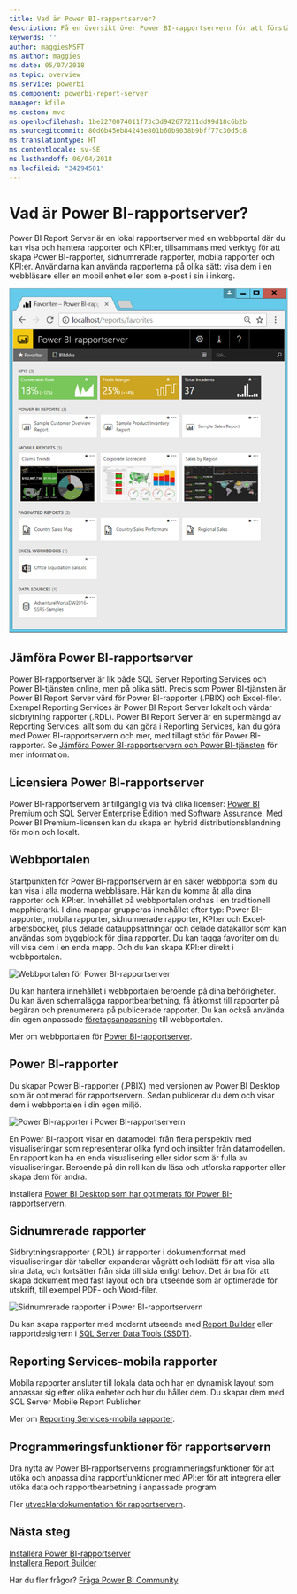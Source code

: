 ```yaml
---
title: Vad är Power BI-rapportserver?
description: Få en översikt över Power BI-rapportservern för att förstå hur den passar in med SQL Server Reporting Services (SSRS) och resten av Power BI.
keywords: ''
author: maggiesMSFT
ms.author: maggies
ms.date: 05/07/2018
ms.topic: overview
ms.service: powerbi
ms.component: powerbi-report-server
manager: kfile
ms.custom: mvc
ms.openlocfilehash: 1be2270074011f73c3d942677211dd99d18c6b2b
ms.sourcegitcommit: 80d6b45eb84243e801b60b9038b9bff77c30d5c8
ms.translationtype: HT
ms.contentlocale: sv-SE
ms.lasthandoff: 06/04/2018
ms.locfileid: "34294581"
---
```

# <a name="what-is-power-bi-report-server"></a>Vad är Power BI-rapportserver?

Power BI Report Server är en lokal rapportserver med en webbportal där du kan visa och hantera rapporter och KPI:er, tillsammans med verktyg för att skapa Power BI-rapporter, sidnumrerade rapporter, mobila rapporter och KPI:er. Användarna kan använda rapporterna på olika sätt: visa dem i en webbläsare eller en mobil enhet eller som e-post i sin i inkorg.

![Webbportalen för Power BI-rapportserver](media/get-started/power-bi-report-server-overview.png)

## <a name="comparing-power-bi-report-server"></a>Jämföra Power BI-rapportserver 
Power BI-rapportserver är lik både SQL Server Reporting Services och Power BI-tjänsten online, men på olika sätt. Precis som Power BI-tjänsten är Power BI Report Server värd för Power BI-rapporter (.PBIX) och Excel-filer. Exempel Reporting Services är Power BI Report Server lokalt och värdar sidbrytning rapporter (.RDL). Power BI Report Server är en supermängd av Reporting Services: allt som du kan göra i Reporting Services, kan du göra med Power BI-rapportservern och mer, med tillagt stöd för Power BI-rapporter. Se [Jämföra Power BI-rapportservern och Power BI-tjänsten](compare-report-server-service.md) för mer information.

## <a name="licensing-power-bi-report-server"></a>Licensiera Power BI-rapportserver
Power BI-rapportservern är tillgänglig via två olika licenser: [Power BI Premium](../service-premium.md) och [SQL Server Enterprise Edition](https://www.microsoft.com/sql-server/sql-server-2017-editions) med Software Assurance. Med Power BI Premium-licensen kan du skapa en hybrid distributionsblandning för moln och lokalt.  

## <a name="web-portal"></a>Webbportalen
Startpunkten för Power BI-rapportservern är en säker webbportal som du kan visa i alla moderna webbläsare. Här kan du komma åt alla dina rapporter och KPI:er. Innehållet på webbportalen ordnas i en traditionell mapphierarki. I dina mappar grupperas innehållet efter typ: Power BI-rapporter, mobila rapporter, sidnumrerade rapporter, KPI:er och Excel-arbetsböcker, plus delade datauppsättningar och delade datakällor som kan användas som byggblock för dina rapporter. Du kan tagga favoriter om du vill visa dem i en enda mapp. Och du kan skapa KPI:er direkt i webbportalen. 

![Webbportalen för Power BI-rapportserver](media/get-started/web-portal.png)

Du kan hantera innehållet i webbportalen beroende på dina behörigheter. Du kan även schemalägga rapportbearbetning, få åtkomst till rapporter på begäran och prenumerera på publicerade rapporter. Du kan också använda din egen anpassade [företagsanpassning](https://docs.microsoft.com/sql/reporting-services/branding-the-web-portal) till webbportalen. 

Mer om webbportalen för [Power BI-rapportserver](https://docs.microsoft.com/sql/reporting-services/web-portal-ssrs-native-mode).

## <a name="power-bi-reports"></a>Power BI-rapporter
Du skapar Power BI-rapporter (.PBIX) med versionen av Power BI Desktop som är optimerad för rapportservern. Sedan publicerar du dem och visar dem i webbportalen i din egen miljö.

![Power BI-rapporter i Power BI-rapportservern](media/get-started/powerbi-reports.png)

En Power BI-rapport visar en datamodell från flera perspektiv med visualiseringar som representerar olika fynd och insikter från datamodellen.  En rapport kan ha en enda visualisering eller sidor som är fulla av visualiseringar. Beroende på din roll kan du läsa och utforska rapporter eller skapa dem för andra.

Installera [Power BI Desktop som har optimerats för Power BI-rapportservern](quickstart-create-powerbi-report.md).

## <a name="paginated-reports"></a>Sidnumrerade rapporter
Sidbrytningsrapporter (.RDL) är rapporter i dokumentformat med visualiseringar där tabeller expanderar vågrätt och lodrätt för att visa alla sina data, och fortsätter från sida till sida enligt behov. Det är bra för att skapa dokument med fast layout och bra utseende som är optimerade för utskrift, till exempel PDF- och Word-filer.

![Sidnumrerade rapporter i Power BI-rapportservern](media/get-started/paginated-reports.png)

Du kan skapa rapporter med modernt utseende med [Report Builder](https://docs.microsoft.com/sql/reporting-services/report-builder/report-builder-in-sql-server-2016) eller rapportdesignern i [SQL Server Data Tools (SSDT)](https://docs.microsoft.com/sql/reporting-services/tools/reporting-services-in-sql-server-data-tools-ssdt).

## <a name="reporting-services-mobile-reports"></a>Reporting Services-mobila rapporter
Mobila rapporter ansluter till lokala data och har en dynamisk layout som anpassar sig efter olika enheter och hur du håller dem. Du skapar dem med SQL Server Mobile Report Publisher.

Mer om [Reporting Services-mobila rapporter](https://docs.microsoft.com/sql/reporting-services/mobile-reports/create-mobile-reports-with-sql-server-mobile-report-publisher). 

## <a name="report-server-programming-features"></a>Programmeringsfunktioner för rapportservern
Dra nytta av Power BI-rapportserverns programmeringsfunktioner för att utöka och anpassa dina rapportfunktioner med API:er för att integrera eller utöka data och rapportbearbetning i anpassade program.

Fler [utvecklardokumentation för rapportservern](https://docs.microsoft.com/sql/reporting-services/reporting-services-developer-documentation).

## <a name="next-steps"></a>Nästa steg
[Installera Power BI-rapportserver](install-report-server.md)  
[Installera Report Builder](https://docs.microsoft.com/sql/reporting-services/install-windows/install-report-builder)  

Har du fler frågor? [Fråga Power BI Community](https://community.powerbi.com/)


